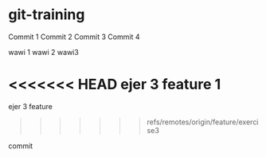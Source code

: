 # git-training

Commit 1
Commit 2
Commit 3
Commit 4

wawi 1
wawi 2
wawi3

<<<<<<< HEAD
ejer 3 feature 1
=======
ejer 3 feature
>>>>>>> refs/remotes/origin/feature/exercise3


commit
